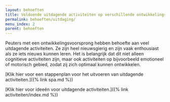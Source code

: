 ```yaml
---
layout: behoeften
title: Voldoende uitdagende activiteiten op verschillende ontwikkelingsgebieden
permalink: behoeften/uitdaging/
menu_index: 2
parent: behoeften
---
```


Peuters met een ontwikkelingsvoorsprong hebben behoefte aan veel uitdagende activiteiten.
Ze zijn heel nieuwsgierig en zijn vaak enthousiast als ze iets nieuws kunnen leren.
Het is belangrijk dat dit niet alleen cognitieve activiteiten zijn, maar ook activiteiten op
bijvoorbeeld emotioneel of motorisch gebied, zodat zij zich optimaal kunnen ontwikkelen.

[Klik hier voor een stappenplan voor het uitvoeren van uitdagende activiteiten.]({% link spa.md %})

[Klik hier voor ideeën voor uitdagende activiteiten.]({% link activiteiten/index.md %})
